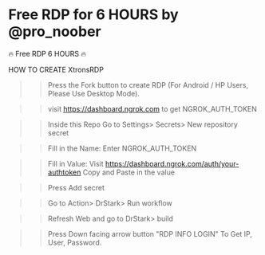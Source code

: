 # Free RDP for 6 HOURS by @pro_noober


🔥 Free RDP 6 HOURS 🔥

HOW TO CREATE XtronsRDP

>> Press the Fork button to create RDP (For Android / HP Users, Please Use Desktop Mode).

>> visit https://dashboard.ngrok.com to get NGROK_AUTH_TOKEN

>> Inside this Repo Go to Settings> Secrets> New repository secret

>> Fill in the Name: Enter NGROK_AUTH_TOKEN

>> Fill in Value: Visit https://dashboard.ngrok.com/auth/your-authtoken Copy and Paste in the value

>> Press Add secret 

>> Go to Action> DrStark> Run workflow

>> Refresh Web and go to DrStark> build

>> Press Down facing arrow button "RDP INFO LOGIN" To Get IP, User, Password.
